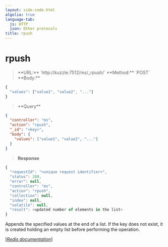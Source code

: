 ```yaml
---
layout: side-code.html
algolia: true
language-tab:
  js: HTTP
  json: Other protocols
title: rpush
---
```


# rpush




<blockquote class="js">
<p>
**URL:** `http://kuzzle:7512/ms/_rpush/<key>`  
**Method:** `POST`  
**Body:**
</p>
</blockquote>


```js
{
  "values": ["value1", "value2", "..."]
}
```



<blockquote class="json">
<p>
**Query**
</p>
</blockquote>


```json
{
  "controller": "ms",
  "action": "rpush",
  "_id": "<key>",
  "body": {
    "values": ["value1", "value2", "..."]
  }
}
```

>**Response**

```javascript
{
  "requestId": "<unique request identifier>",
  "status": 200,
  "error": null,
  "controller": "ms",
  "action": "rpush",
  "collection": null,
  "index": null,
  "volatile": null,
  "result": <updated number of elements in the list>
}
```

Appends the specified values at the end of a list. If the key does not exist, it is created holding an empty list before performing the operation.

[[_Redis documentation_]](https://redis.io/commands/rpush)
